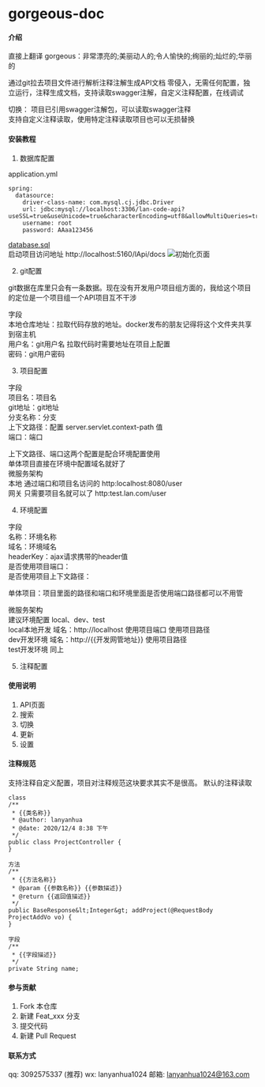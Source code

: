 # gorgeous-doc

#### 介绍
直接上翻译 gorgeous：非常漂亮的;美丽动人的;令人愉快的;绚丽的;灿烂的;华丽的

通过git拉去项目文件进行解析注释注解生成API文档
零侵入，无需任何配置，独立运行，注释生成文档，支持读取swagger注解，自定义注释配置，在线调试  

切换： 
项目已引用swagger注解包，可以读取swagger注释  
支持自定义注释读取，使用特定注释读取项目也可以无损替换  

#### 安装教程

1.  数据库配置

application.yml
```
spring:
  datasource:
    driver-class-name: com.mysql.cj.jdbc.Driver
    url: jdbc:mysql://localhost:3306/lan-code-api?useSSL=true&useUnicode=true&characterEncoding=utf8&allowMultiQueries=true
    username: root
    password: AAaa123456
```
[database.sql](https://gitee.com/lanyanhua/lan-code-api/blob/master/database.sql)  
启动项目访问地址 http://localhost:5160/lApi/docs
![初始化页面](https://images.gitee.com/uploads/images/2020/1222/125336_1ce8bcfd_1793098.png "屏幕截图.png")  

2.  git配置

git数据在库里只会有一条数据。现在没有开发用户项目组方面的，我给这个项目的定位是一个项目组一个API项目互不干涉  

字段  
本地仓库地址：拉取代码存放的地址。docker发布的朋友记得将这个文件夹共享到宿主机  
用户名：git用户名 拉取代码时需要地址在项目上配置  
密码：git用户密码  

3.  项目配置

字段  
项目名：项目名  
git地址：git地址  
分支名称：分支  
上下文路径：配置 server.servlet.context-path 值  
端口：端口  

上下文路径、端口这两个配置是配合环境配置使用  
单体项目直接在环境中配置域名就好了  
微服务架构  
本地 通过端口和项目名访问的  http:localhost:8080/user  
网关 只需要项目名就可以了  http:test.lan.com/user  

4.  环境配置

字段  
名称：环境名称  
域名：环境域名  
headerKey：ajax请求携带的header值  
是否使用项目端口：  
是否使用项目上下文路径：  

单体项目：项目里面的路径和端口和环境里面是否使用端口路径都可以不用管  

微服务架构  
建议环境配置 local、dev、test  
local本地开发 域名：http://localhost 使用项目端口 使用项目路径  
dev开发环境 域名：http://{{开发网管地址}} 使用项目路径  
test开发环境 同上  


5.  注释配置


#### 使用说明

1.  API页面
2.  搜索
3.  切换
4.  更新
5.  设置

#### 注释规范

支持注释自定义配置，项目对注释规范这块要求其实不是很高。
默认的注释读取  

```
class
/**
 * {{类名称}}
 * @author: lanyanhua
 * @date: 2020/12/4 8:38 下午
 */
public class ProjectController {
}

方法
/**
 * {{方法名称}}
 * @param {{参数名称}} {{参数描述}}
 * @return {{返回值描述}}
 */
public BaseResponse&lt;Integer&gt; addProject(@RequestBody ProjectAddVo vo) {
}

字段
/**
 * {{字段描述}}
 */
private String name;
```


#### 参与贡献

1.  Fork 本仓库
2.  新建 Feat_xxx 分支
3.  提交代码
4.  新建 Pull Request

#### 联系方式

qq: 3092575337 (推荐)
wx: lanyanhua1024
邮箱: lanyanhua1024@163.com
